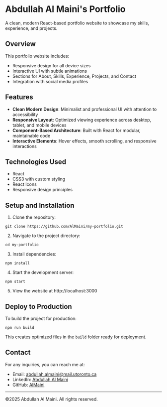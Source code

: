# Abdullah Al Maini's Portfolio

A clean, modern React-based portfolio website to showcase my skills, experience, and projects.

## Overview

This portfolio website includes:
- Responsive design for all device sizes
- Interactive UI with subtle animations
- Sections for About, Skills, Experience, Projects, and Contact
- Integration with social media profiles

## Features

- **Clean Modern Design**: Minimalist and professional UI with attention to accessibility
- **Responsive Layout**: Optimized viewing experience across desktop, tablet, and mobile devices
- **Component-Based Architecture**: Built with React for modular, maintainable code
- **Interactive Elements**: Hover effects, smooth scrolling, and responsive interactions

## Technologies Used

- React
- CSS3 with custom styling
- React Icons
- Responsive design principles

## Setup and Installation

1. Clone the repository:
```
git clone https://github.com/AlMaini/my-portfolio.git
```

2. Navigate to the project directory:
```
cd my-portfolio
```

3. Install dependencies:
```
npm install
```

4. Start the development server:
```
npm start
```

5. View the website at http://localhost:3000

## Deploy to Production

To build the project for production:

```
npm run build
```

This creates optimized files in the `build` folder ready for deployment.

## Contact

For any inquiries, you can reach me at:
- Email: abdullah.almaini@mail.utoronto.ca
- LinkedIn: [Abdullah Al Maini](https://www.linkedin.com/in/abdullah-al-maini-680079250/)
- GitHub: [AlMaini](https://github.com/AlMaini)

---

©2025 Abdullah Al Maini. All rights reserved.